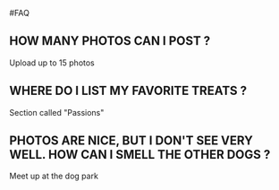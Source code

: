 #FAQ

## HOW MANY PHOTOS CAN I POST ? #

Upload up to 15 photos

## WHERE DO I LIST MY FAVORITE TREATS ? #

Section called "Passions"

## PHOTOS ARE NICE, BUT I DON'T SEE VERY WELL. HOW CAN I SMELL THE OTHER DOGS ? #

Meet up at the dog park

